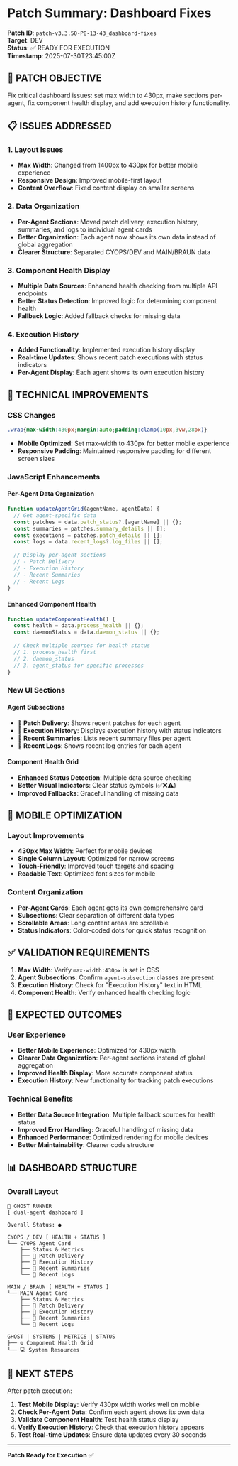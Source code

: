 # Patch Summary: Dashboard Fixes

**Patch ID**: `patch-v3.3.50-P8-13-43_dashboard-fixes`  
**Target**: DEV  
**Status**: ✅ READY FOR EXECUTION  
**Timestamp**: 2025-07-30T23:45:00Z  

## 🎯 **PATCH OBJECTIVE**

Fix critical dashboard issues: set max width to 430px, make sections per-agent, fix component health display, and add execution history functionality.

## 📋 **ISSUES ADDRESSED**

### **1. Layout Issues**
- **Max Width**: Changed from 1400px to 430px for better mobile experience
- **Responsive Design**: Improved mobile-first layout
- **Content Overflow**: Fixed content display on smaller screens

### **2. Data Organization**
- **Per-Agent Sections**: Moved patch delivery, execution history, summaries, and logs to individual agent cards
- **Better Organization**: Each agent now shows its own data instead of global aggregation
- **Clearer Structure**: Separated CYOPS/DEV and MAIN/BRAUN data

### **3. Component Health Display**
- **Multiple Data Sources**: Enhanced health checking from multiple API endpoints
- **Better Status Detection**: Improved logic for determining component health
- **Fallback Logic**: Added fallback checks for missing data

### **4. Execution History**
- **Added Functionality**: Implemented execution history display
- **Real-time Updates**: Shows recent patch executions with status indicators
- **Per-Agent Display**: Each agent shows its own execution history

## 🔧 **TECHNICAL IMPROVEMENTS**

### **CSS Changes**
```css
.wrap{max-width:430px;margin:auto;padding:clamp(10px,3vw,28px)}
```
- **Mobile Optimized**: Set max-width to 430px for better mobile experience
- **Responsive Padding**: Maintained responsive padding for different screen sizes

### **JavaScript Enhancements**

#### **Per-Agent Data Organization**
```javascript
function updateAgentGrid(agentName, agentData) {
  // Get agent-specific data
  const patches = data.patch_status?.[agentName] || {};
  const summaries = patches.summary_details || [];
  const executions = patches.patch_details || [];
  const logs = data.recent_logs?.log_files || [];
  
  // Display per-agent sections
  // - Patch Delivery
  // - Execution History  
  // - Recent Summaries
  // - Recent Logs
}
```

#### **Enhanced Component Health**
```javascript
function updateComponentHealth() {
  const health = data.process_health || {};
  const daemonStatus = data.daemon_status || {};
  
  // Check multiple sources for health status
  // 1. process_health first
  // 2. daemon_status
  // 3. agent_status for specific processes
}
```

### **New UI Sections**

#### **Agent Subsections**
- **🚚 Patch Delivery**: Shows recent patches for each agent
- **🏃 Execution History**: Displays execution history with status indicators
- **📰 Recent Summaries**: Lists recent summary files per agent
- **📝 Recent Logs**: Shows recent log entries for each agent

#### **Component Health Grid**
- **Enhanced Status Detection**: Multiple data source checking
- **Better Visual Indicators**: Clear status symbols (✅❌⚠️)
- **Improved Fallbacks**: Graceful handling of missing data

## 📱 **MOBILE OPTIMIZATION**

### **Layout Improvements**
- **430px Max Width**: Perfect for mobile devices
- **Single Column Layout**: Optimized for narrow screens
- **Touch-Friendly**: Improved touch targets and spacing
- **Readable Text**: Optimized font sizes for mobile

### **Content Organization**
- **Per-Agent Cards**: Each agent gets its own comprehensive card
- **Subsections**: Clear separation of different data types
- **Scrollable Areas**: Long content areas are scrollable
- **Status Indicators**: Color-coded dots for quick status recognition

## ✅ **VALIDATION REQUIREMENTS**

1. **Max Width**: Verify `max-width:430px` is set in CSS
2. **Agent Subsections**: Confirm `agent-subsection` classes are present
3. **Execution History**: Check for "Execution History" text in HTML
4. **Component Health**: Verify enhanced health checking logic

## 🚀 **EXPECTED OUTCOMES**

### **User Experience**
- **Better Mobile Experience**: Optimized for 430px width
- **Clearer Data Organization**: Per-agent sections instead of global aggregation
- **Improved Health Display**: More accurate component status
- **Execution History**: New functionality for tracking patch executions

### **Technical Benefits**
- **Better Data Source Integration**: Multiple fallback sources for health status
- **Improved Error Handling**: Graceful handling of missing data
- **Enhanced Performance**: Optimized rendering for mobile devices
- **Better Maintainability**: Cleaner code structure

## 📊 **DASHBOARD STRUCTURE**

### **Overall Layout**
```
👻 GHOST RUNNER
[ dual-agent dashboard ]

Overall Status: ●

CYOPS / DEV [ HEALTH + STATUS ]
└── CYOPS Agent Card
    ├── Status & Metrics
    ├── 🚚 Patch Delivery
    ├── 🏃 Execution History
    ├── 📰 Recent Summaries
    └── 📝 Recent Logs

MAIN / BRAUN [ HEALTH + STATUS ]
└── MAIN Agent Card
    ├── Status & Metrics
    ├── 🚚 Patch Delivery
    ├── 🏃 Execution History
    ├── 📰 Recent Summaries
    └── 📝 Recent Logs

GHOST | SYSTEMS | METRICS | STATUS
├── ⚙️ Component Health Grid
└── 💻 System Resources
```

## 🔄 **NEXT STEPS**

After patch execution:
1. **Test Mobile Display**: Verify 430px width works well on mobile
2. **Check Per-Agent Data**: Confirm each agent shows its own data
3. **Validate Component Health**: Test health status display
4. **Verify Execution History**: Check that execution history appears
5. **Test Real-time Updates**: Ensure data updates every 30 seconds

---

**Patch Ready for Execution** ✅ 